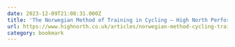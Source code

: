 ```yaml
---
date: 2023-12-09T21:08:31.000Z
title: 'The Norwegian Method of Training in Cycling — High North Performance'
url: https://www.highnorth.co.uk/articles/norwegian-method-cycling-training
category: bookmark
---
```

